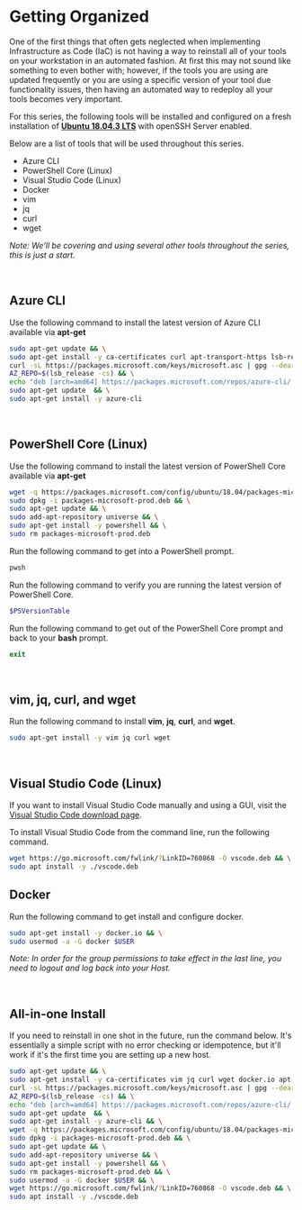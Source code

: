 # Getting Organized

One of the first things that often gets neglected when implementing Infrastructure as Code (IaC) is not having a way to reinstall all of your tools on your workstation in an automated fashion. At first this may not sound like something to even bother with; however, if the tools you are using are updated frequently or you are using a specific version of your tool due functionality issues, then having an automated way to redeploy all your tools becomes very important.

For this series, the following tools will be installed and configured on a fresh installation of **[Ubuntu 18.04.3 LTS](https://ubuntu.com/download/server/thank-you?country=AT&version=18.04.3&architecture=amd64)** with openSSH Server enabled.

Below are a list of tools that will be used throughout this series.

* Azure CLI
* PowerShell Core (Linux)
* Visual Studio Code (Linux)
* Docker
* vim
* jq
* curl
* wget

*Note: We'll be covering and using several other tools throughout the series, this is just a start.*

<br />

## Azure CLI

Use the following command to install the latest version of Azure CLI available via **apt-get**

```bash
sudo apt-get update && \
sudo apt-get install -y ca-certificates curl apt-transport-https lsb-release gnupg && \
curl -sL https://packages.microsoft.com/keys/microsoft.asc | gpg --dearmor | sudo tee /etc/apt/trusted.gpg.d/microsoft.asc.gpg > /dev/null  && \
AZ_REPO=$(lsb_release -cs) && \
echo "deb [arch=amd64] https://packages.microsoft.com/repos/azure-cli/ $AZ_REPO main" | sudo tee /etc/apt/sources.list.d/azure-cli.list  && \
sudo apt-get update  && \
sudo apt-get install -y azure-cli
```

<br />

## PowerShell Core (Linux)

Use the following command to install the latest version of PowerShell Core available via **apt-get**

```bash
wget -q https://packages.microsoft.com/config/ubuntu/18.04/packages-microsoft-prod.deb && \
sudo dpkg -i packages-microsoft-prod.deb && \
sudo apt-get update && \
sudo add-apt-repository universe && \
sudo apt-get install -y powershell && \
sudo rm packages-microsoft-prod.deb

```

Run the following command to get into a PowerShell prompt.

```bash
pwsh
```

Run the following command to verify you are running the latest version of PowerShell Core.

```powershell
$PSVersionTable
```

Run the following command to get out of the PowerShell Core prompt and back to your **bash** prompt.

```powershell
exit
```

<br />

## vim, jq, curl, and wget

Run the following command to install **vim**, **jq**, **curl**, and **wget**.

```bash
sudo apt-get install -y vim jq curl wget
```

<br />

## Visual Studio Code (Linux)

If you want to install Visual Studio Code manually and using a GUI, visit the [Visual Studio Code download page](https://code.visualstudio.com/Download).

To install Visual Studio Code from the command line, run the following command.

```bash
wget https://go.microsoft.com/fwlink/?LinkID=760868 -O vscode.deb && \
sudo apt install -y ./vscode.deb
```

## Docker

Run the following command to get install and configure docker.

```bash
sudo apt-get install -y docker.io && \
sudo usermod -a -G docker $USER
```

*Note: In order for the group permissions to take effect in the last line, you need to logout and log back into your Host.*

<br />

## All-in-one Install

If you need to reinstall in one shot in the future, run the command below. It's essentially a simple script with no error checking or idempotence, but it'll work if it's the first time you are setting up a new host.

```bash
sudo apt-get update && \
sudo apt-get install -y ca-certificates vim jq curl wget docker.io apt-transport-https lsb-release gnupg && \
curl -sL https://packages.microsoft.com/keys/microsoft.asc | gpg --dearmor | sudo tee /etc/apt/trusted.gpg.d/microsoft.asc.gpg > /dev/null  && \
AZ_REPO=$(lsb_release -cs) && \
echo "deb [arch=amd64] https://packages.microsoft.com/repos/azure-cli/ $AZ_REPO main" | sudo tee /etc/apt/sources.list.d/azure-cli.list  && \
sudo apt-get update  && \
sudo apt-get install -y azure-cli && \
wget -q https://packages.microsoft.com/config/ubuntu/18.04/packages-microsoft-prod.deb && \
sudo dpkg -i packages-microsoft-prod.deb && \
sudo apt-get update && \
sudo add-apt-repository universe && \
sudo apt-get install -y powershell && \
sudo rm packages-microsoft-prod.deb && \
sudo usermod -a -G docker $USER && \
wget https://go.microsoft.com/fwlink/?LinkID=760868 -O vscode.deb && \
sudo apt install -y ./vscode.deb
```
